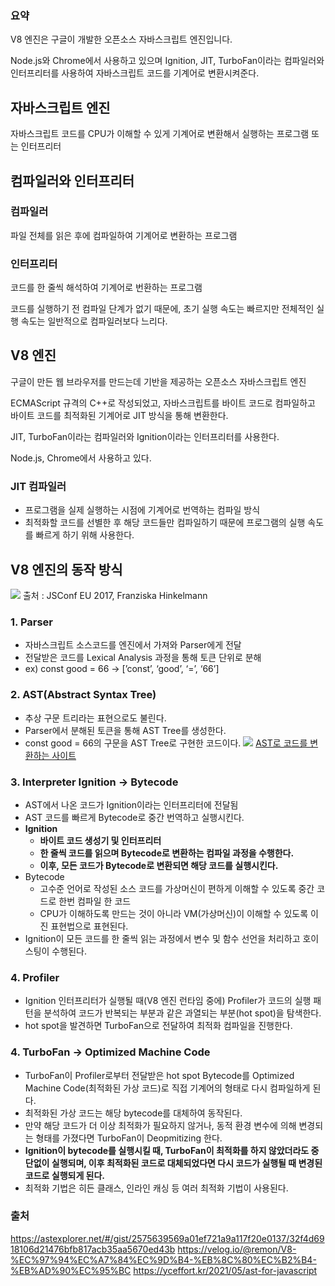 ### 요약

V8 엔진은 구글이 개발한 오픈소스 자바스크립트 엔진입니다.

Node.js와 Chrome에서 사용하고 있으며 Ignition, JIT, TurboFan이라는 컴파일러와 인터프리터를 사용하여 자바스크립트 코드를 기계어로 변환시켜준다.

## 자바스크립트 엔진

자바스크립트 코드를 CPU가 이해할 수 있게 기계어로 변환해서 실행하는 프로그램 또는 인터프리터

## 컴파일러와 인터프리터

### 컴파일러

파일 전체를 읽은 후에 컴파일하여 기계어로 변환하는 프로그램

### 인터프리터

코드를 한 줄씩 해석하여 기계어로 번환하는 프로그램

코드를 실행하기 전 컴파일 단계가 없기 때문에, 초기 실행 속도는 빠르지만 전체적인 실행 속도는 일반적으로 컴파일러보다 느리다.

## V8 엔진

구글이 만든 웹 브라우저를 만드는데 기반을 제공하는 오픈소스 자바스크립트 엔진

ECMAScript 규격의 C++로 작성되었고, 자바스크립트를 바이트 코드로 컴파일하고 바이트 코드를 최적화된 기계어로 JIT 방식을 통해 변환한다.

JIT, TurboFan이라는 컴파일러와 Ignition이라는 인터프리터를 사용한다.

Node.js, Chrome에서 사용하고 있다.

### JIT 컴파일러

- 프로그램을 실제 실행하는 시점에 기계어로 번역하는 컴파일 방식
- 최적화할 코드를 선별한 후 해당 코드들만 컴파일하기 때문에 프로그램의 실행 속도를 빠르게 하기 위해 사용한다.

## V8 엔진의 동작 방식

![](https://velog.velcdn.com/images/player1552/post/79931898-3f1a-4367-a11d-4fbf710b1d47/image.png)
출처 : JSConf EU 2017, Franziska Hinkelmann

### 1. Parser

- 자바스크립트 소스코드를 엔진에서 가져와 Parser에게 전달
- 전달받은 코드를 Lexical Analysis 과정을 통해 토큰 단위로 분해
- ex) const good = 66 → [’const’, ‘good’, ‘=’, ‘66’]

### 2. AST(Abstract Syntax Tree)

- 추상 구문 트리라는 표현으로도 불린다.
- Parser에서 분해된 토큰을 통해 AST Tree를 생성한다.
- const good = 66의 구문을 AST Tree로 구현한 코드이다.
  ![](https://velog.velcdn.com/images/player1552/post/2ab7e62a-ee8a-4710-8a5c-f5eeb8711495/image.png)
  [AST로 코드를 변환하는 사이트](https://astexplorer.net/)

### 3. Interpreter Ignition → Bytecode

- AST에서 나온 코드가 Ignition이라는 인터프리터에 전달됨
- AST 코드를 빠르게 Bytecode로 중간 번역하고 실행시킨다.
- **Ignition**
  - **바이트 코드 생성기 및 인터프리터**
  - **한 줄씩 코드를 읽으며 Bytecode로 변환하는 컴파일 과정을 수행한다.**
  - **이후, 모든 코드가 Bytecode로 변환되면 해당 코드를 실행시킨다.**
- Bytecode
  - 고수준 언어로 작성된 소스 코드를 가상머신이 편하게 이해할 수 있도록 중간 코드로 한번 컴파일 한 코드
  - CPU가 이해하도록 만드는 것이 아니라 VM(가상머신)이 이해할 수 있도록 이진 표현법으로 표현된다.
- Ignition이 모든 코드를 한 줄씩 읽는 과정에서 변수 및 함수 선언을 처리하고 호이스팅이 수행된다.

### 4. Profiler

- Ignition 인터프리터가 실행될 때(V8 엔진 런타임 중에) Profiler가 코드의 실행 패턴을 분석하여 코드가 반복되는 부분과 같은 과열되는 부분(hot spot)을 탐색한다.
- hot spot을 발견하면 TurboFan으로 전달하여 최적화 컴파일을 진행한다.

### 4. TurboFan → Optimized Machine Code

- TurboFan이 Profiler로부터 전달받은 hot spot Bytecode를 Optimized Machine Code(최적화된 가상 코드)로 직접 기계어의 형태로 다시 컴파일하게 된다.
- 최적화된 가상 코드는 해당 bytecode를 대체하여 동작된다.
- 만약 해당 코드가 더 이상 최적화가 필요하지 않거나, 동적 환경 변수에 의해 변경되는 형태를 가졌다면 TurboFan이 Deopmitizing 한다.
- **Ignition이 bytecode를 실행시킬 때, TurboFan이 최적화를 하지 않았더라도 중단없이 실행되며, 이후 최적화된 코드로 대체되었다면 다시 코드가 실행될 때 변경된 코드로 실행되게 된다.**
- 최적화 기법은 히든 클래스, 인라인 캐싱 등 여러 최적화 기법이 사용된다.

### 출처

https://astexplorer.net/#/gist/2575639569a01ef721a9a117f20e0137/32f4d6918106d21476bfb817acb35aa5670ed43b
https://velog.io/@remon/V8-%EC%97%94%EC%A7%84%EC%9D%B4-%EB%8C%80%EC%B2%B4-%EB%AD%90%EC%95%BC
https://yceffort.kr/2021/05/ast-for-javascript
